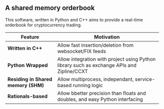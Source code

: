 ## A shared memory orderbook

This software, written in Python and C++ aims to provide a real-time orderbook for cryptocurrency trading.

| Feature | Motivation |
| ---- | --- |
| **Written in C++**| Allow fast insertion/deletion from websocket/FIX feeds |
| **Python Wrapped**| Allow integration with project using Python library such as exchange APIs and Zipline/CCXT |
| **Residing in Shared memory (SHM)**| Allow multiprocess, independant, service-based running logic |
| **Rationals-based**| Allow bbetter precision than floats and doubles, and easy Python interfacing |
